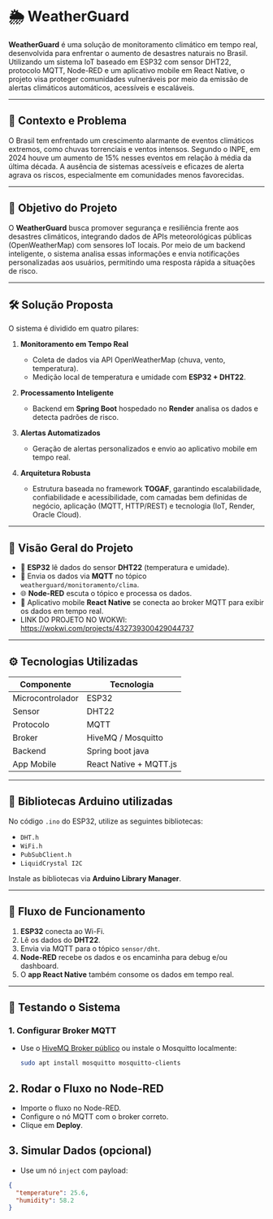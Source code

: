 # 🌦️ WeatherGuard

**WeatherGuard** é uma solução de monitoramento climático em tempo real, desenvolvida para enfrentar o aumento de desastres naturais no Brasil. Utilizando um sistema IoT baseado em ESP32 com sensor DHT22, protocolo MQTT, Node-RED e um aplicativo mobile em React Native, o projeto visa proteger comunidades vulneráveis por meio da emissão de alertas climáticos automáticos, acessíveis e escaláveis.

---

## 📍 Contexto e Problema

O Brasil tem enfrentado um crescimento alarmante de eventos climáticos extremos, como chuvas torrenciais e ventos intensos. Segundo o INPE, em 2024 houve um aumento de 15% nesses eventos em relação à média da última década. A ausência de sistemas acessíveis e eficazes de alerta agrava os riscos, especialmente em comunidades menos favorecidas.

---

## 🎯 Objetivo do Projeto

O **WeatherGuard** busca promover segurança e resiliência frente aos desastres climáticos, integrando dados de APIs meteorológicas públicas (OpenWeatherMap) com sensores IoT locais. Por meio de um backend inteligente, o sistema analisa essas informações e envia notificações personalizadas aos usuários, permitindo uma resposta rápida a situações de risco.

---

## 🛠️ Solução Proposta

O sistema é dividido em quatro pilares:

1. **Monitoramento em Tempo Real**
   - Coleta de dados via API OpenWeatherMap (chuva, vento, temperatura).
   - Medição local de temperatura e umidade com **ESP32 + DHT22**.

2. **Processamento Inteligente**
   - Backend em **Spring Boot** hospedado no **Render** analisa os dados e detecta padrões de risco.

3. **Alertas Automatizados**
   - Geração de alertas personalizados e envio ao aplicativo mobile em tempo real.

4. **Arquitetura Robusta**
   - Estrutura baseada no framework **TOGAF**, garantindo escalabilidade, confiabilidade e acessibilidade, com camadas bem definidas de negócio, aplicação (MQTT, HTTP/REST) e tecnologia (IoT, Render, Oracle Cloud).

---

## 📡 Visão Geral do Projeto

- 📍 **ESP32** lê dados do sensor **DHT22** (temperatura e umidade).
- 🔁 Envia os dados via **MQTT** no tópico `weatherguard/monitoramento/clima`.
- 🌐 **Node-RED** escuta o tópico e processa os dados.
- 📱 Aplicativo mobile **React Native** se conecta ao broker MQTT para exibir os dados em tempo real.
- LINK DO PROJETO NO WOKWI: https://wokwi.com/projects/432739300429044737

---

## ⚙️ Tecnologias Utilizadas

| Componente         | Tecnologia               |
|--------------------|--------------------------|
| Microcontrolador   | ESP32                    |
| Sensor             | DHT22                    |
| Protocolo          | MQTT                     |
| Broker             | HiveMQ / Mosquitto       |
| Backend            | Spring boot java                 |
| App Mobile         | React Native + MQTT.js   |

---

## 🧾 Bibliotecas Arduino utilizadas

No código `.ino` do ESP32, utilize as seguintes bibliotecas:

- `DHT.h`
- `WiFi.h`
- `PubSubClient.h`
- `LiquidCrystal I2C`

Instale as bibliotecas via **Arduino Library Manager**.

---

## 🔌 Fluxo de Funcionamento

1. **ESP32** conecta ao Wi-Fi.
2. Lê os dados do **DHT22**.
3. Envia via MQTT para o tópico `sensor/dht`.
4. **Node-RED** recebe os dados e os encaminha para debug e/ou dashboard.
5. O **app React Native** também consome os dados em tempo real.

---

## 🧪 Testando o Sistema

### 1. Configurar Broker MQTT
- Use o [HiveMQ Broker público](https://www.hivemq.com/demos/websocket-client/) ou instale o Mosquitto localmente:
  ```bash
  sudo apt install mosquitto mosquitto-clients

## 2. Rodar o Fluxo no Node-RED

- Importe o fluxo no Node-RED.
- Configure o nó MQTT com o broker correto.
- Clique em **Deploy**.

## 3. Simular Dados (opcional)

- Use um nó `inject` com payload:

```json
{
  "temperature": 25.6,
  "humidity": 58.2
}
